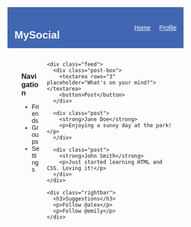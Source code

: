 <!DOCTYPE html>
<html lang="en">
<head>
  <meta charset="UTF-8">
  <meta name="viewport" content="width=device-width, initial-scale=1.0">
  <title>MySocial</title>
  <style>
    * {
      box-sizing: border-box;
      margin: 0;
      padding: 0;
      font-family: Arial, sans-serif;
    }

    body {
      background-color: #f0f2f5;
    }

    .navbar {
      background-color: #4267B2;
      color: white;
      padding: 1rem;
      display: flex;
      justify-content: space-between;
      align-items: center;
    }

    .navbar h1 {
      font-size: 1.5rem;
    }

    .container {
      display: flex;
      margin: 1rem;
    }

    .sidebar {
      width: 20%;
      padding: 1rem;
    }

    .feed {
      width: 60%;
      padding: 1rem;
    }

    .post-box {
      background: white;
      padding: 1rem;
      margin-bottom: 1rem;
      border-radius: 8px;
      box-shadow: 0 2px 5px rgba(0,0,0,0.1);
    }

    .post-box textarea {
      width: 100%;
      border: 1px solid #ccc;
      border-radius: 5px;
      padding: 0.5rem;
      resize: none;
    }

    .post-box button {
      margin-top: 0.5rem;
      padding: 0.5rem 1rem;
      background-color: #4267B2;
      color: white;
      border: none;
      border-radius: 5px;
      cursor: pointer;
    }

    .post {
      background: white;
      padding: 1rem;
      margin-bottom: 1rem;
      border-radius: 8px;
      box-shadow: 0 2px 5px rgba(0,0,0,0.1);
    }

    .rightbar {
      width: 20%;
      padding: 1rem;
    }

    @media (max-width: 768px) {
      .container {
        flex-direction: column;
      }

      .sidebar, .rightbar, .feed {
        width: 100%;
      }
    }
  </style>
  <script>
    window.addEventListener('DOMContentLoaded', function() {
      console.log('[DEBUG] DOMContentLoaded event triggered');

      const postBox = document.querySelector('.post-box');
      console.log('[DEBUG] postBox:', postBox);

      const postButton = postBox ? postBox.querySelector('button') : null;
      console.log('[DEBUG] postButton:', postButton);

      const textarea = postBox ? postBox.querySelector('textarea') : null;
      console.log('[DEBUG] textarea:', textarea);

      if (postButton && textarea) {
        console.log('[DEBUG] postButton and textarea found, adding event listener');

        postButton.addEventListener('click', function() {
          console.log('[DEBUG] Post button clicked');

          const content = textarea.value.trim();
          console.log('[DEBUG] Raw content:', textarea.value);
          console.log('[DEBUG] Trimmed content:', content);

          if (content) {
            alert('Post submitted: ' + content);
            console.log('[DEBUG] Post submitted:', content);
            textarea.value = '';
            console.log('[DEBUG] Textarea cleared');
          } else {
            alert('Post content is empty');
            console.log('[DEBUG] Post content was empty');
          }
        });
      } else {
        console.log('[DEBUG] postButton or textarea not found');
      }
    });
  </script>
</head>
<body>
  <div class="navbar">
    <h1>MySocial</h1>
    <div>
      <a href="#" style="color:white; margin-right: 1rem;">Home</a>
      <a href="#" style="color:white;">Profile</a>
    </div>
  </div>

  <div class="container">
    <div class="sidebar">
      <h3>Navigation</h3>
      <ul>
        <li>Friends</li>
        <li>Groups</li>
        <li>Settings</li>
      </ul>
    </div>

    <div class="feed">
      <div class="post-box">
        <textarea rows="3" placeholder="What's on your mind?"></textarea>
        <button>Post</button>
      </div>

      <div class="post">
        <strong>Jane Doe</strong>
        <p>Enjoying a sunny day at the park!</p>
      </div>

      <div class="post">
        <strong>John Smith</strong>
        <p>Just started learning HTML and CSS. Loving it!</p>
      </div>
    </div>

    <div class="rightbar">
      <h3>Suggestions</h3>
      <p>Follow @alex</p>
      <p>Follow @emily</p>
    </div>
  </div>
</body>
</html>
